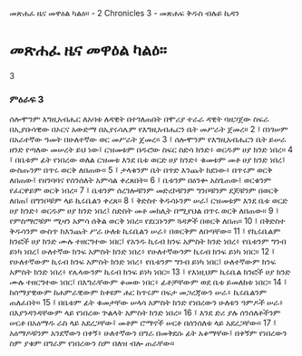 ﻿
 መጽሐፈ ዜና መዋዕል ካልዕ። - 2 Chronicles 3 - መጽሐፍ ቅዱስ ብሉይ ኪዳን
# መጽሐፈ ዜና መዋዕል ካልዕ።
3
### ምዕራፍ 3
ሰሎሞንም እግዚአብሔር ለአባቱ ለዳዊት በተገለጠበት በሞሪያ ተራራ ዳዊት ባዘጋጀው ስፍራ በኢያቡሳዊው በኦርና አውድማ በኢየሩሳሌም የእግዚአብሔርን ቤት መሥራት ጀመረ።
2 ፤ በነገሠም በአራተኛው ዓመት በሁለተኛው ወር መሥራት ጀመረ።
3 ፤ ሰሎሞንም የእግዚአብሔርን ቤት ይሠራ ዘንድ የጣለው መሠረት ይህ ነው፤ ርዝመቱም በዱሮው ስፍር ስድሳ ክንድ፥ ወርዱም ሀያ ክንድ ነበረ።
4 ፤ በቤቱም ፊት የነበረው ወለል ርዝመቱ እንደ ቤቱ ወርድ ሀያ ክንድ፥ ቁመቱም መቶ ሀያ ክንድ ነበረ፤ ውስጡንም በጥሩ ወርቅ ለበጠው።
5 ፤ ታላቁንም ቤት በጥድ እንጨት ከደነው፥ በጥሩም ወርቅ ለበጠው፤ የዘንባባና የሰንሰለት አምሳል ቀረጸበት።
6 ፤ ቤቱንም በዕንቍ አስጌጠው፤ ወርቁንም የፈርዋይም ወርቅ ነበረ።
7 ፤ ቤቱንም ሰረገሎቹንም መድረኮቹንም ግንቦቹንም ደጆቹንም በወርቅ ለበጠ፤ በግንቦቹም ላይ ኪሩቤልን ቀረጸ።
8 ፤ ቅድስተ ቅዱሳኑንም ሠራ፤ ርዝመቱም እንደ ቤቱ ወርድ ሀያ ክንድ፥ ወርዱም ሀያ ክንድ ነበረ፤ ስድስት መቶ መክሊት በሚያህል በጥሩ ወርቅ ለበጠው።
9 ፤ የምስማሮቹም ሚዛን አምሳ ሰቅል ወርቅ ነበረ። የደርቡንም ጓዳዎች በወርቅ ለበጠ።
10 ፤ በቅድስተ ቅዱሳንም ውስጥ ከእንጨት ሥራ ሁለቱ ኪሩቤልን ሠራ፥ በወርቅም ለበጣቸው።
11 ፤ የኪሩቤልም ክንፎች ሀያ ክንድ ሙሉ ተዘርግተው ነበር፤ የአንዱ ኪሩብ ክንፍ አምስት ክንድ ነበረ፥ የቤቱንም ግንብ ይነካ ነበረ፤ ሁለተኛው ክንፍ አምስት ክንድ ነበረ፥ የሁለተኛውንም ኪሩብ ክንፍ ይነካ ነበር።
12 ፤ የሁለተኛውም ኪሩብ ክንፍ አምስት ክንድ ነበረ፥ የቤቱንም ግንብ ይነካ ነበር፤ ሁለተኛውም ክንፍ አምስት ክንድ ነበረ፥ የሌላውንም ኪሩብ ክንፍ ይነካ ነበር።
13 ፤ የእነዚህም ኪሩቤል ክንፎች ሀያ ክንድ ሙሉ ተዘርግተው ነበር፤ በእግራቸውም ቆመው ነበር፥ ፊቶቻቸውም ወደ ቤቱ ይመለከቱ ነበር።
14 ፤ ከሰማያዊውም ከሐምራዊውም ከቀዩም ሐር ከጥሩም በፍታ መጋረጃውን ሠራ፥ ኪሩቤልንም ጠለፈበት።
15 ፤ በቤቱም ፊት ቁመታቸው ሠላሳ አምስት ክንድ የነበረውን ሁለቱን ዓምዶች ሠራ፥ በእያንዳንዳቸውም ላይ የነበረው ጕልላት አምስት ክንድ ነበረ።
16 ፤ እንደ ድሪ ያሉ ሰንሰለቶችንም ሠርቶ በአዕማዱ ራስ ላይ አደረጋቸው፤ መቶም ሮማኖች ሠርቶ በሰንሰለቱ ላይ አደረጋቸው።
17 ፤ አዕማዶቹንም አንደኛውን በቀኝ፥ ሁለተኛውን በግራ በመቅደሱ ፊት አቆማቸው፤ በቀኝም የነበረውን ስም ያቁም በግራም የነበረውን ስም በለዝ ብሎ ጠራቸው። 

